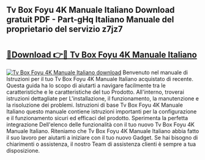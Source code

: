 ## Tv Box Foyu 4K Manuale Italiano Download gratuit PDF - Part-gHq Italiano Manuale del proprietario del servizio z7jz7

# <h2><a href="http://dfb3vk6.blite.top/?on=Tv+Box+Foyu+4K+Manuale+Italiano">🔗Download 👉🔴 Tv Box Foyu 4K Manuale Italiano</a></h2>

[![Tv Box Foyu 4K Manuale Italiano download](https://i.imgur.com/lujVjoI.png)](http://dfb3vk6.blite.top/?on=Tv+Box+Foyu+4K+Manuale+Italiano)
Benvenuto nel manuale di Istruzioni per il tuo Tv Box Foyu 4K Manuale Italiano acquistato di recente. Questa guida ha lo scopo di aiutarti a navigare facilmente tra le caratteristiche e le caratteristiche del tuo Prodotto. All'interno, troverai istruzioni dettagliate per L'installazione, il funzionamento, la manutenzione e la risoluzione dei problemi. Istruzioni di base Tv Box Foyu 4K Manuale Italiano questo manuale contiene istruzioni importanti per la configurazione e il funzionamento sicuri ed efficaci del prodotto. Sperimenta la perfetta integrazione Dell'elenco delle funzionalità con il tuo nuovo Tv Box Foyu 4K Manuale Italiano. Riteniamo che Tv Box Foyu 4K Manuale Italiano abbia fatto il suo lavoro per aiutarti a iniziare con il tuo nuovo Gadget. Se hai bisogno di chiarimenti o assistenza, il nostro Team di assistenza clienti è sempre a tua disposizione.
